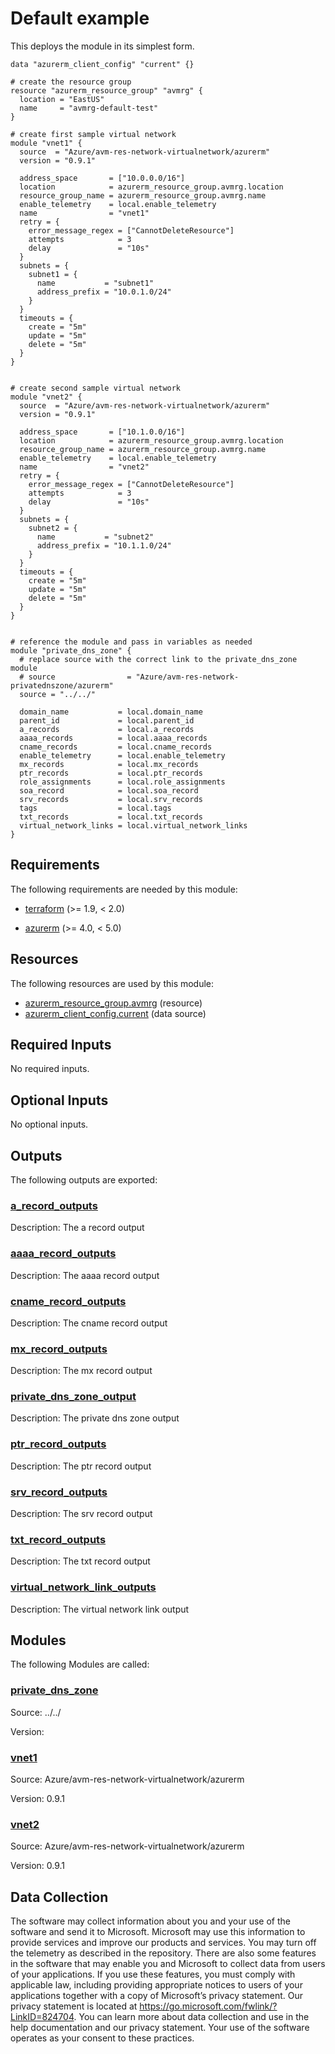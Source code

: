 <!-- BEGIN_TF_DOCS -->
# Default example

This deploys the module in its simplest form.

```hcl
data "azurerm_client_config" "current" {}

# create the resource group
resource "azurerm_resource_group" "avmrg" {
  location = "EastUS"
  name     = "avmrg-default-test"
}

# create first sample virtual network
module "vnet1" {
  source  = "Azure/avm-res-network-virtualnetwork/azurerm"
  version = "0.9.1"

  address_space       = ["10.0.0.0/16"]
  location            = azurerm_resource_group.avmrg.location
  resource_group_name = azurerm_resource_group.avmrg.name
  enable_telemetry    = local.enable_telemetry
  name                = "vnet1"
  retry = {
    error_message_regex = ["CannotDeleteResource"]
    attempts            = 3
    delay               = "10s"
  }
  subnets = {
    subnet1 = {
      name           = "subnet1"
      address_prefix = "10.0.1.0/24"
    }
  }
  timeouts = {
    create = "5m"
    update = "5m"
    delete = "5m"
  }
}


# create second sample virtual network
module "vnet2" {
  source  = "Azure/avm-res-network-virtualnetwork/azurerm"
  version = "0.9.1"

  address_space       = ["10.1.0.0/16"]
  location            = azurerm_resource_group.avmrg.location
  resource_group_name = azurerm_resource_group.avmrg.name
  enable_telemetry    = local.enable_telemetry
  name                = "vnet2"
  retry = {
    error_message_regex = ["CannotDeleteResource"]
    attempts            = 3
    delay               = "10s"
  }
  subnets = {
    subnet2 = {
      name           = "subnet2"
      address_prefix = "10.1.1.0/24"
    }
  }
  timeouts = {
    create = "5m"
    update = "5m"
    delete = "5m"
  }
}


# reference the module and pass in variables as needed
module "private_dns_zone" {
  # replace source with the correct link to the private_dns_zone module
  # source                = "Azure/avm-res-network-privatednszone/azurerm"
  source = "../../"

  domain_name           = local.domain_name
  parent_id             = local.parent_id
  a_records             = local.a_records
  aaaa_records          = local.aaaa_records
  cname_records         = local.cname_records
  enable_telemetry      = local.enable_telemetry
  mx_records            = local.mx_records
  ptr_records           = local.ptr_records
  role_assignments      = local.role_assignments
  soa_record            = local.soa_record
  srv_records           = local.srv_records
  tags                  = local.tags
  txt_records           = local.txt_records
  virtual_network_links = local.virtual_network_links
}
```

<!-- markdownlint-disable MD033 -->
## Requirements

The following requirements are needed by this module:

- <a name="requirement_terraform"></a> [terraform](#requirement\_terraform) (>= 1.9, < 2.0)

- <a name="requirement_azurerm"></a> [azurerm](#requirement\_azurerm) (>= 4.0, < 5.0)

## Resources

The following resources are used by this module:

- [azurerm_resource_group.avmrg](https://registry.terraform.io/providers/hashicorp/azurerm/latest/docs/resources/resource_group) (resource)
- [azurerm_client_config.current](https://registry.terraform.io/providers/hashicorp/azurerm/latest/docs/data-sources/client_config) (data source)

<!-- markdownlint-disable MD013 -->
## Required Inputs

No required inputs.

## Optional Inputs

No optional inputs.

## Outputs

The following outputs are exported:

### <a name="output_a_record_outputs"></a> [a\_record\_outputs](#output\_a\_record\_outputs)

Description: The a record output

### <a name="output_aaaa_record_outputs"></a> [aaaa\_record\_outputs](#output\_aaaa\_record\_outputs)

Description: The aaaa record output

### <a name="output_cname_record_outputs"></a> [cname\_record\_outputs](#output\_cname\_record\_outputs)

Description: The cname record output

### <a name="output_mx_record_outputs"></a> [mx\_record\_outputs](#output\_mx\_record\_outputs)

Description: The mx record output

### <a name="output_private_dns_zone_output"></a> [private\_dns\_zone\_output](#output\_private\_dns\_zone\_output)

Description: The private dns zone output

### <a name="output_ptr_record_outputs"></a> [ptr\_record\_outputs](#output\_ptr\_record\_outputs)

Description: The ptr record output

### <a name="output_srv_record_outputs"></a> [srv\_record\_outputs](#output\_srv\_record\_outputs)

Description: The srv record output

### <a name="output_txt_record_outputs"></a> [txt\_record\_outputs](#output\_txt\_record\_outputs)

Description: The txt record output

### <a name="output_virtual_network_link_outputs"></a> [virtual\_network\_link\_outputs](#output\_virtual\_network\_link\_outputs)

Description: The virtual network link output

## Modules

The following Modules are called:

### <a name="module_private_dns_zone"></a> [private\_dns\_zone](#module\_private\_dns\_zone)

Source: ../../

Version:

### <a name="module_vnet1"></a> [vnet1](#module\_vnet1)

Source: Azure/avm-res-network-virtualnetwork/azurerm

Version: 0.9.1

### <a name="module_vnet2"></a> [vnet2](#module\_vnet2)

Source: Azure/avm-res-network-virtualnetwork/azurerm

Version: 0.9.1

<!-- markdownlint-disable-next-line MD041 -->
## Data Collection

The software may collect information about you and your use of the software and send it to Microsoft. Microsoft may use this information to provide services and improve our products and services. You may turn off the telemetry as described in the repository. There are also some features in the software that may enable you and Microsoft to collect data from users of your applications. If you use these features, you must comply with applicable law, including providing appropriate notices to users of your applications together with a copy of Microsoft’s privacy statement. Our privacy statement is located at <https://go.microsoft.com/fwlink/?LinkID=824704>. You can learn more about data collection and use in the help documentation and our privacy statement. Your use of the software operates as your consent to these practices.
<!-- END_TF_DOCS -->
